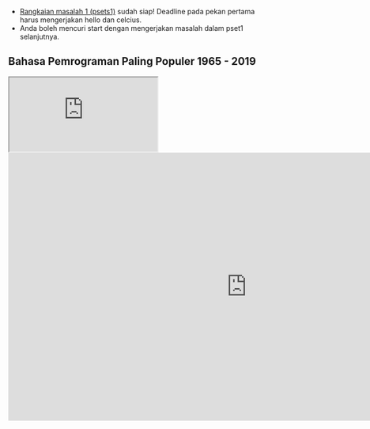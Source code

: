 * [Rangkaian masalah 1 (psets1)](psets/1) sudah siap! Deadline pada pekan pertama harus mengerjakan hello dan celcius.
* Anda boleh mencuri start dengan mengerjakan masalah dalam pset1 selanjutnya.

## Bahasa Pemrograman Paling Populer 1965 - 2019

<div class="embed-responsive embed-responsive-16by9">
    <iframe allow="accelerometer; autoplay; encrypted-media; gyroscope; picture-in-picture" allowfullscreen class="embed-responsive-item" src="https://www.youtube.com/embed/Og847HVwRSI?version=3&loop=1&modestbranding=1&rel=0&showinfo=0&autoplay=1&controls=0&mute=1" style="background-image: url('https://img.youtube.com/vi/Og847HVwRSI/sddefault.jpg'); background-repeat: no-repeat; background-size: cover;"></iframe>
</div>


<iframe width="963" height="542" src="https://www.youtube.com/embed/Og847HVwRSI" frameborder="0" allow="accelerometer; autoplay; encrypted-media; gyroscope; picture-in-picture" allowfullscreen></iframe>